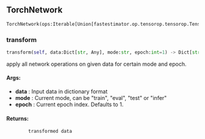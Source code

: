 ## TorchNetwork
```python
TorchNetwork(ops:Iterable[Union[fastestimator.op.tensorop.tensorop.TensorOp, fastestimator.schedule.schedule.Scheduler[fastestimator.op.tensorop.tensorop.TensorOp]]]) -> None
```


### transform
```python
transform(self, data:Dict[str, Any], mode:str, epoch:int=1) -> Dict[str, Any]
```
apply all network operations on given data for certain mode and epoch.

#### Args:

* **data** :  Input data in dictionary format
* **mode** :  Current mode, can be "train", "eval", "test" or "infer"
* **epoch** :  Current epoch index. Defaults to 1.

#### Returns:
            transformed data        